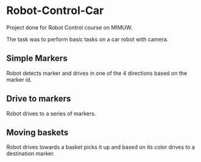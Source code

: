 # Robot-Control-Car

Project done for Robot Control course on MIMUW.

The task was to perform basic tasks on a car robot with camera.

## Simple Markers

Robot detects marker and drives in one of the 4 directions based on the marker id.

## Drive to markers

Robot drives to a series of markers.

## Moving baskets

Robot drives towards a basket picks it up and based on its color drives to a destination marker.